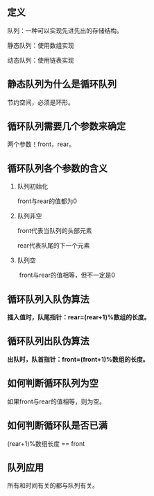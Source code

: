 ## 定义

队列：一种可以实现先进先出的存储结构。

静态队列：使用数组实现

动态队列：使用链表实现

## 静态队列为什么是循环队列

节约空间，必须是环形。

## 循环队列需要几个参数来确定

两个参数！front，rear。

## 循环队列各个参数的含义

1. 队列初始化

   front与rear的值都为0

2. 队列非空

   front代表当队列的头部元素

   rear代表队尾的下一个元素

3. 队列空

   ​	front与rear的值相等，但不一定是0

## 循环队列入队伪算法

**插入值时，队尾指针：rear=(rear+1)%数组的长度。**

## 循环队列出队伪算法

**出队时，队首指针：front=(front+1)%数组的长度。**

## 如何判断循环队列为空

如果front与rear的值相等，则为空。

## 如何判断循环队是否已满

(rear+1)%数组长度 == front

## 队列应用

所有和时间有关的都与队列有关。
